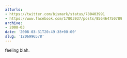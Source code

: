 ```yaml
---
alturls:
- https://twitter.com/bismark/status/780403991
- https://www.facebook.com/17803937/posts/856464750789
archive:
- 2008-03
date: '2008-03-31T20:49:38+00:00'
slug: '1206996578'
---
```


feeling blah.

